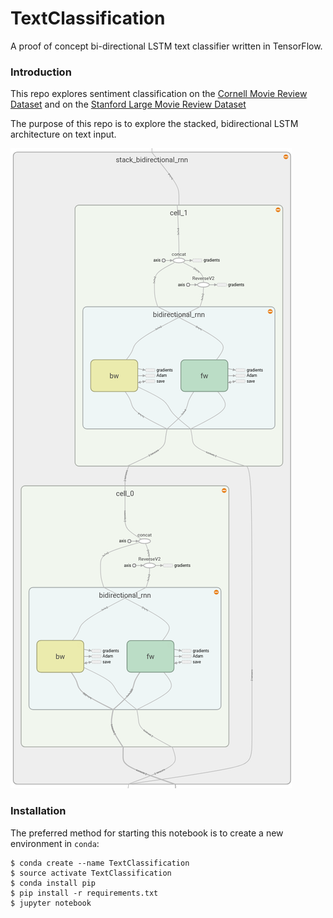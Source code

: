 # TextClassification 
A proof of concept bi-directional LSTM text classifier written in TensorFlow.

### Introduction
This repo explores sentiment classification on the [Cornell Movie Review Dataset](http://www.cs.cornell.edu/people/pabo/movie-review-data/) and on the [Stanford Large Movie Review Dataset](http://ai.stanford.edu/~amaas/data/sentiment/)

The purpose of this repo is to explore the stacked, bidirectional LSTM architecture on text input.

![stack_bidirectional_rnn](img/stack.png)

### Installation
The preferred method for starting this notebook is to create a new environment in `conda`:

```
$ conda create --name TextClassification
$ source activate TextClassification
$ conda install pip
$ pip install -r requirements.txt
$ jupyter notebook 
```

